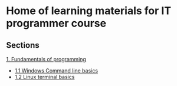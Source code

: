# Home of learning materials for IT programmer course

## Sections

[1. Fundamentals of programming](fundamentals-of-programming/)
 - [1.1 Windows Command line basics](fundamentals-of-programming/cmd-basics.md)
 - [1.2 Linux terminal basics](fundamentals-of-programming/terminal-basics.md)